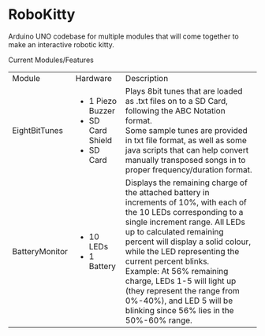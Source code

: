 RoboKitty
=========

Arduino UNO codebase for multiple modules that will come together to make an interactive robotic kitty. <br>

Current Modules/Features

<table>
  <tr>
    <td>Module</td>
    <td>Hardware</td>
    <td>Description</td>
  </tr>
  <tr>
    <td>EightBitTunes</td>
    <td>
      <ul>
        <li>1 Piezo Buzzer</li>
        <li>SD Card Shield</li>
        <li>SD Card</li>
      </ul>
    </td>
    <td>
      Plays 8bit tunes that are loaded as .txt files on to a SD Card, following the ABC Notation format.<br>
      Some sample tunes are provided in txt file format, as well as some java scripts that can help convert manually transposed songs in to proper frequency/duration format.<br>
    </td>
  </tr>
  <tr>
    <td>BatteryMonitor</td>
    <td>
      <ul>
        <li>10 LEDs</li>
        <li>1 Battery</li>
      </ul>
    </td>
    <td>
      Displays the remaining charge of the attached battery in increments of 10%, with each of the 10 LEDs corresponding to a single increment range.  All LEDs up to calculated remaining percent will display a solid colour, while the LED representing the current percent blinks.<br>
      Example: At 56% remaining charge, LEDs 1-5 will light up (they represent the range from 0%-40%), and LED 5 will be blinking since 56% lies in the 50%-60% range.
    </td>
  </tr>
</table>
